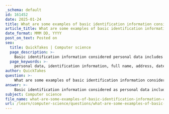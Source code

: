 ```yaml
---
_schema: default
id: 161452
date: 2025-01-24
title: What are some examples of basic identification information considered as personal data?
article_title: What are some examples of basic identification information considered as personal data?
date_format: MMM DD, YYYY
post_on_text: Posted on
seo:
  title: QuickTakes | Computer science
  page_description: >-
    Basic identification information considered personal data includes full name, address, date of birth, identification numbers, email address, phone number, signature, username, IP address, and cookies, which can identify an individual either alone or in combination with other data.
  page_keywords: >-
    personal data, identification information, full name, address, date of birth, identification numbers, email address, phone number, signature, username, IP address, cookies, data protection regulations
author: QuickTakes
question: >-
    What are some examples of basic identification information considered as personal data?
answer: >-
    Basic identification information considered as personal data includes a variety of details that can be used to identify an individual. Here are some examples:\n\n1. **Full Name**: The complete legal name of an individual.\n2. **Address**: This includes both residential and business addresses.\n3. **Date of Birth**: The specific date when an individual was born, which helps in verifying identity.\n4. **Identification Numbers**: Such as Social Security numbers, Tax Identification Numbers, or any other government-issued identification numbers.\n5. **Email Address**: A personal or work email that can be used to contact the individual.\n6. **Phone Number**: This can include mobile and landline numbers.\n7. **Signature**: A handwritten signature that can be used for verification purposes.\n8. **Username**: While a username alone may not identify an individual, when combined with other information, it can be considered personal data.\n9. **IP Address**: This can be used to identify the location of an individual when combined with other data.\n10. **Cookies**: Data collected from web browsing that can track an individual's online behavior.\n\nThese pieces of information are classified as personal data because they can be used, either alone or in combination with other data, to identify an individual directly or indirectly. The definition of personal data emphasizes that it can be recorded in any form, whether material or not, and that it is subject to data protection regulations.
subject: Computer science
file_name: what-are-some-examples-of-basic-identification-information-considered-as-personal-data.md
url: /learn/computer-science/questions/what-are-some-examples-of-basic-identification-information-considered-as-personal-data
---
```


&nbsp;